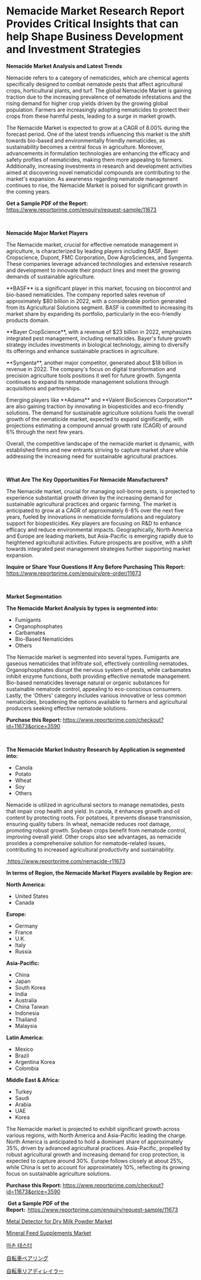 <p><h1>Nemacide Market Research Report Provides Critical Insights that can help Shape Business Development and Investment Strategies</h1></p><p><strong>Nemacide Market Analysis and Latest Trends</strong></p>
<p><p>Nemacide refers to a category of nematicides, which are chemical agents specifically designed to combat nematode pests that affect agricultural crops, horticultural plants, and turf. The global Nemacide Market is gaining traction due to the increasing prevalence of nematode infestations and the rising demand for higher crop yields driven by the growing global population. Farmers are increasingly adopting nematicides to protect their crops from these harmful pests, leading to a surge in market growth.</p><p>The Nemacide Market is expected to grow at a CAGR of 8.00% during the forecast period. One of the latest trends influencing this market is the shift towards bio-based and environmentally friendly nematicides, as sustainability becomes a central focus in agriculture. Moreover, advancements in formulation technologies are enhancing the efficacy and safety profiles of nematicides, making them more appealing to farmers. Additionally, increasing investments in research and development activities aimed at discovering novel nematicidal compounds are contributing to the market's expansion. As awareness regarding nematode management continues to rise, the Nemacide Market is poised for significant growth in the coming years.</p></p>
<p><strong>Get a Sample PDF of the Report:&nbsp;</strong> <a href="https://www.reportprime.com/enquiry/request-sample/11673">https://www.reportprime.com/enquiry/request-sample/11673</a></p>
<p>&nbsp;</p>
<p><strong>Nemacide Major Market Players</strong></p>
<p><p>The Nemacide market, crucial for effective nematode management in agriculture, is characterized by leading players including BASF, Bayer Cropscience, Dupont, FMC Corporation, Dow AgroSciences, and Syngenta. These companies leverage advanced technologies and extensive research and development to innovate their product lines and meet the growing demands of sustainable agriculture.</p><p>**BASF** is a significant player in this market, focusing on biocontrol and bio-based nematicides. The company reported sales revenue of approximately $80 billion in 2022, with a considerable portion generated from its Agricultural Solutions segment. BASF is committed to increasing its market share by expanding its portfolio, particularly in the eco-friendly products domain.</p><p>**Bayer CropScience**, with a revenue of $23 billion in 2022, emphasizes integrated pest management, including nematicides. Bayer's future growth strategy includes investments in biological technology, aiming to diversify its offerings and enhance sustainable practices in agriculture.</p><p>**Syngenta**, another major competitor, generated about $18 billion in revenue in 2022. The company's focus on digital transformation and precision agriculture tools positions it well for future growth. Syngenta continues to expand its nematode management solutions through acquisitions and partnerships.</p><p>Emerging players like **Adama** and **Valent BioSciences Corporation** are also gaining traction by innovating in biopesticides and eco-friendly solutions. The demand for sustainable agriculture solutions fuels the overall growth of the nematicide market, expected to expand significantly, with projections estimating a compound annual growth rate (CAGR) of around 6% through the next few years.</p><p>Overall, the competitive landscape of the nemacide market is dynamic, with established firms and new entrants striving to capture market share while addressing the increasing need for sustainable agricultural practices.</p></p>
<p>&nbsp;</p>
<p><strong>What Are The Key Opportunities For Nemacide Manufacturers?</strong></p>
<p><p>The Nemacide market, crucial for managing soil-borne pests, is projected to experience substantial growth driven by the increasing demand for sustainable agricultural practices and organic farming. The market is anticipated to grow at a CAGR of approximately 6-8% over the next five years, fueled by innovations in nematicide formulations and regulatory support for biopesticides. Key players are focusing on R&D to enhance efficacy and reduce environmental impacts. Geographically, North America and Europe are leading markets, but Asia-Pacific is emerging rapidly due to heightened agricultural activities. Future prospects are positive, with a shift towards integrated pest management strategies further supporting market expansion.</p></p>
<p><strong>Inquire or Share Your Questions If Any Before Purchasing This Report:</strong> <a href="https://www.reportprime.com/enquiry/pre-order/11673">https://www.reportprime.com/enquiry/pre-order/11673</a></p>
<p>&nbsp;</p>
<p><strong>Market Segmentation</strong></p>
<p><strong>The Nemacide Market Analysis by types is segmented into:</strong></p>
<p><ul><li>Fumigants</li><li>Organophosphates</li><li>Carbamates</li><li>Bio-Based Nematicides</li><li>Others</li></ul></p>
<p><p>The Nemacide market is segmented into several types. Fumigants are gaseous nematicides that infiltrate soil, effectively controlling nematodes. Organophosphates disrupt the nervous system of pests, while carbamates inhibit enzyme functions, both providing effective nematode management. Bio-based nematicides leverage natural or organic substances for sustainable nematode control, appealing to eco-conscious consumers. Lastly, the 'Others' category includes various innovative or less common nematicides, broadening the options available to farmers and agricultural producers seeking effective nematode solutions.</p></p>
<p><strong>Purchase this Report:&nbsp;</strong><a href="https://www.reportprime.com/checkout?id=11673&price=3590">https://www.reportprime.com/checkout?id=11673&price=3590</a></p>
<p>&nbsp;</p>
<p><strong>The Nemacide Market Industry Research by Application is segmented into:</strong></p>
<p><ul><li>Canola</li><li>Potato</li><li>Wheat</li><li>Soy</li><li>Others</li></ul></p>
<p><p>Nemacide is utilized in agricultural sectors to manage nematodes, pests that impair crop health and yield. In canola, it enhances growth and oil content by protecting roots. For potatoes, it prevents disease transmission, ensuring quality tubers. In wheat, nemacide reduces root damage, promoting robust growth. Soybean crops benefit from nematode control, improving overall yield. Other crops also see advantages, as nemacide provides a comprehensive solution for nematode-related issues, contributing to increased agricultural productivity and sustainability.</p></p>
<p><a href="https://www.reportprime.com/nemacide-r11673">&nbsp;https://www.reportprime.com/nemacide-r11673</a></p>
<p><strong>In terms of Region, the Nemacide Market Players available by Region are:</strong></p>
<p>
    <p> <strong> North America: </strong>
        <ul>
            <li>United States</li>
            <li>Canada</li>
        </ul>
        </p> 
    <p> <strong> Europe: </strong>
        <ul>
            <li>Germany</li>
            <li>France</li>
            <li>U.K.</li>
            <li>Italy</li>
            <li>Russia</li>
        </ul>
        </p> 
    <p> <strong> Asia-Pacific: </strong>
        <ul>
            <li>China</li>
            <li>Japan</li>
            <li>South Korea</li>
            <li>India</li>
            <li>Australia</li>
            <li>China Taiwan</li>
            <li>Indonesia</li>
            <li>Thailand</li>
            <li>Malaysia</li>
        </ul>
        </p> 
    <p> <strong> Latin America: </strong>
        <ul>
            <li>Mexico</li>
            <li>Brazil</li>
            <li>Argentina Korea</li>
            <li>Colombia</li>
        </ul>
        </p> 
    <p> <strong> Middle East & Africa: </strong>
        <ul>
            <li>Turkey</li>
            <li>Saudi</li>
            <li>Arabia</li>
            <li>UAE</li>
            <li>Korea</li>
        </ul>
    </p>
    </p>
<p><p>The Nemacide market is projected to exhibit significant growth across various regions, with North America and Asia-Pacific leading the charge. North America is anticipated to hold a dominant share of approximately 35%, driven by advanced agricultural practices. Asia-Pacific, propelled by robust agricultural growth and increasing demand for crop protection, is expected to capture around 30%. Europe follows closely at about 25%, while China is set to account for approximately 10%, reflecting its growing focus on sustainable agriculture solutions.</p></p>
<p><strong>Purchase this Report: </strong><a href="https://www.reportprime.com/checkout?id=11673&price=3590">https://www.reportprime.com/checkout?id=11673&price=3590</a></p>
<p>&nbsp;<strong>Get a Sample PDF of the Report:&nbsp;&nbsp;</strong><a href="https://www.reportprime.com/enquiry/request-sample/11673">https://www.reportprime.com/enquiry/request-sample/11673</a></p>
<p><strong></strong></p>
<p><p><a href="https://issuu.com/reportprime-2/docs/metal-detector-for-dry-milk-powder-_995bd38993c6f8">Metal Detector for Dry Milk Powder Market</a></p><p><a href="https://github.com/GroverBarry/Market-Research-Report-List-7/blob/main/mineral-feed-supplements-market.md">Mineral Feed Supplements Market</a></p><p><a href="https://medium.com/@ixknzplk81/%EC%8B%9C%EC%9E%A5-%EC%98%88%EC%B8%A1-%EB%B3%80%ED%99%94-%EA%B8%80%EB%A1%9C%EB%B2%8C-%ED%8C%8C%EB%A6%AC%EC%96%B8%EC%8A%A4-%ED%85%8C%EC%8A%A4%ED%8A%B8-%EC%8B%9C%EC%9E%A5%EC%9D%98-%EB%8F%99%ED%96%A5-%EB%B0%8F-%EB%AF%B8%EB%9E%98-%EC%A0%84%EB%A7%9D-2024-2031-29f62249fb80">마손 테스터</a></p><p><a href="https://medium.com/@carengczpoe/%E5%9C%B0%E7%90%83%E3%81%AE%E8%87%AA%E8%BB%A2%E8%BB%8A%E3%83%99%E3%82%A2%E3%83%AA%E3%83%B3%E3%82%B0%E5%B8%82%E5%A0%B4%E3%81%AE%E3%83%88%E3%83%AC%E3%83%B3%E3%83%89%E3%81%A8%E6%88%90%E9%95%B7%E6%A9%9F%E4%BC%9A%E3%82%92-%E5%9C%B0%E5%9F%9F%E5%88%A5-%E7%A8%AE%E9%A1%9E-%E3%83%AD%E3%83%BC%E3%82%BA%E3%83%9C%E3%83%BC%E3%83%AB%E3%83%99%E3%82%A2%E3%83%AA%E3%83%B3%E3%82%B0-%E3%83%AA%E3%83%86%E3%83%BC%E3%83%8A%E3%83%BC%E3%83%99%E3%82%A2%E3%83%AA%E3%83%B3%E3%82%B0-%E3%82%B7%E3%83%BC%E3%83%AB%E3%83%89%E3%82%AB%E3%83%BC%E3%83%88%E3%83%AA%E3%83%83%E3%82%B8%E3%83%99%E3%82%A2%E3%83%AA%E3%83%B3%E3%82%B0-%E3%81%8A%E3%82%88%E3%81%B3%E7%94%A8%E9%80%94-%E3%83%8F%E3%82%A4%E3%83%96%E3%83%AA%E3%83%83%E3%83%89%E3%83%90%E3%82%A4%E3%82%AF-%E3%83%9E%E3%82%A6%E3%83%B3%E3%83%86%E3%83%B3%E3%83%90%E3%82%A4%E3%82%AF-%E3%83%AD%E3%83%BC%E3%83%89-70d83fab6bbb">自転車ベアリング</a></p><p><a href="https://medium.com/@carengczpoe/2024%E5%B9%B4%E3%81%8B%E3%82%892031%E5%B9%B4%E3%81%BE%E3%81%A7%E3%81%AE%E6%9C%9F%E9%96%93%E3%81%AB%E3%81%8A%E3%81%91%E3%82%8B%E3%82%B0%E3%83%AD%E3%83%BC%E3%83%90%E3%83%AB%E8%87%AA%E8%BB%A2%E8%BB%8A%E3%83%AA%E3%82%A2%E3%83%87%E3%82%A3%E3%83%AC%E3%82%A4%E3%83%A9%E3%83%BC%E5%B8%82%E5%A0%B4%E3%81%AE%E5%8B%95%E5%90%91%E3%81%8B%E3%82%89%E6%88%A6%E7%95%A5%E3%81%BE%E3%81%A7%E3%81%AE%E3%83%8A%E3%83%93%E3%82%B2%E3%83%BC%E3%82%B7%E3%83%A7%E3%83%B3-285774f27859">自転車リアディレイラー</a></p></p>